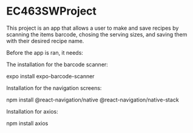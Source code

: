 # EC463SWProject


This project is an app that allows a user to make and save recipes by scanning the items barcode, chosing the serving sizes, and saving them with their desired recipe name. 


Before the app is ran, it needs:

The installation for the barcode scanner:

expo install expo-barcode-scanner 

Installation for the navigation screens:

npm install @react-navigation/native @react-navigation/native-stack 

Installation for axios:

npm install axios
